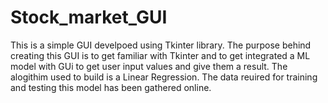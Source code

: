 # Stock_market_GUI
This is a simple GUI develpoed using Tkinter library. 
The purpose behind creating this GUI is to get familiar with Tkinter and to get integrated a ML model with GUi to get user input values and give them a result.
The alogithim used to build is a Linear Regression.
The data reuired for training and testing this model has been gathered online.
